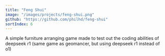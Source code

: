 ```yaml
---
title: "Feng Shui"
image: "/images/projects/feng-shui.png"
github: "https://github.com/philhd/feng-shui"
sortIndex: 6
---
```


A simple furniture arranging game made to test out the coding abilities of deepseek r1 (same game as geomancer, but using deepseek r1 instead of o1)